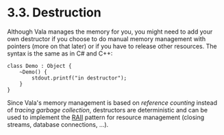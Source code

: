 # 3.3. Destruction

Although Vala manages the memory for you, you might need to add your own
destructor if you choose to do manual memory management with pointers
(more on that later) or if you have to release other resources. The
syntax is the same as in C# and C++:

```vala
class Demo : Object {
    ~Demo() {
        stdout.printf("in destructor");
    }
}
```

Since Vala's memory management is based on *reference counting* instead
of *tracing garbage collection*, destructors are deterministic and can
be used to implement the [RAII](http://en.wikipedia.org/wiki/RAII)
pattern for resource management (closing streams, database connections,
...).
